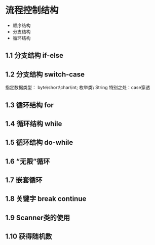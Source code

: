 # 流程控制结构

- 顺序结构
- 分支结构
- 循环结构

## 1.1 分支结构 if-else

## 1.2 分支结构 switch-case

指定数据类型： byte\short\char\int; 枚举类\ String 
特别之处：case穿透

## 1.3 循环结构 for

## 1.4 循环结构 while

## 1.5 循环结构 do-while

## 1.6 “无限”循环

## 1.7 嵌套循环

## 1.8 关键字 break continue

## 1.9 Scanner类的使用

## 1.10 获得随机数